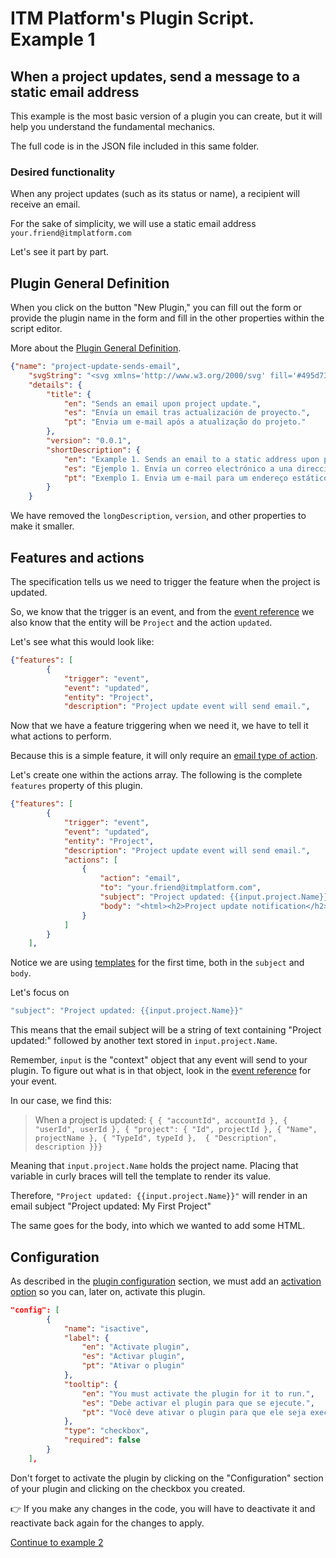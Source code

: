 # ITM Platform's Plugin Script. Example 1
## When a project updates, send a message to a static email address

This example is the most basic version of a plugin you can create, but it will help you understand the fundamental mechanics. 

The full code is in the JSON file included in this same folder.

### Desired functionality

When any project updates (such as its status or name), a recipient will receive an email.

For the sake of simplicity, we will use a static email address `your.friend@itmplatform.com`

Let's see it part by part.

## Plugin General Definition
When you click on the button "New Plugin," you can fill out the form or provide the plugin name in the form and fill in the other properties within the script editor.

More about the [Plugin General Definition](https://github.com/itmplatform/plugin-documentation#plugin-general-definition).

```json
{"name": "project-update-sends-email",
	"svgString": "<svg xmlns='http://www.w3.org/2000/svg' fill='#495d73' viewBox='0 0 640 512'><path d='M640 256c0 35.35-21.49 64-48 64c-32.43 0-31.72-32-55.64-32C522.9 288 512 298.9 512 312.4V416c0 17.67-14.33 32-32 32h-103.6C362.9 448 352 437.1 352 423.6C352 399.1 384 400.4 384 368c0-26.51-28.65-48-64-48s-64 21.49-64 48c0 32.43 32 31.72 32 55.64C288 437.1 277.1 448 263.6 448H160c-17.67 0-32-14.33-32-32V312.4C128 298.9 117.1 288 103.6 288C79.95 288 80.4 320 48 320c-26.51 0-47.1-28.65-47.1-64S21.49 191.1 48 191.1c32.43 0 31.72 32 55.64 32C117.1 223.1 128 213.1 128 199.6V95.1C128 78.33 142.3 63.1 160 63.1l103.6 0C277.1 63.1 288 74.9 288 88.36C288 112 256 111.6 256 143.1C256 170.5 284.7 192 320 192s64-21.49 64-48c0-32.43-32-31.72-32-55.64c0-13.45 10.91-24.36 24.36-24.36L480 63.1c17.67 0 32 14.33 32 32v103.6c0 13.45 10.91 24.36 24.36 24.36c23.69 0 23.24-32 55.64-32C618.5 191.1 640 220.7 640 256z'/></svg>",
	"details": {
		"title": {
			"en": "Sends an email upon project update.",
			"es": "Envía un email tras actualización de proyecto.",
			"pt": "Envia um e-mail após a atualização do projeto."
		},
		"version": "0.0.1",
		"shortDescription": {
			"en": "Example 1. Sends an email to a static address upon project update.",
			"es": "Ejemplo 1. Envía un correo electrónico a una dirección estática tras la actualización del proyecto.",
			"pt": "Exemplo 1. Envia um e-mail para um endereço estático após a atualização do projeto."
		}
	}
```
We have removed the `longDescription`, `version`, and other properties to make it smaller.

## Features and actions

The specification tells us we need to trigger the feature when the project is updated. 

So, we know that the trigger is an event, and from the [event reference](https://github.com/itmplatform/plugin-documentation#event-reference) we also know that the entity will be `Project` and the action `updated`.

Let's see what this would look like:
```json
{"features": [
		{
			"trigger": "event",
			"event": "updated",
			"entity": "Project",
			"description": "Project update event will send email.",

```
Now that we have a feature triggering when we need it, we have to tell it what actions to perform.

Because this is a simple feature, it will only require an [email type of action](https://github.com/itmplatform/plugin-documentation#action-email). 

Let's create one within the actions array. The following is the complete `features` property of this plugin.

```json
{"features": [
		{
			"trigger": "event",
			"event": "updated",
			"entity": "Project",
			"description": "Project update event will send email.",
			"actions": [
				{
					"action": "email",
					"to": "your.friend@itmplatform.com",
					"subject": "Project updated: {{input.project.Name}}",
					"body": "<html><h2>Project update notification</h2><p>{{input.project.Name}} was updated!</p></html>"
				}
			]
		}
	],
```
Notice we are using [templates](https://github.com/itmplatform/plugin-documentation#template-syntax) for the first time, both in the `subject` and `body`.

Let's focus on 
```js
"subject": "Project updated: {{input.project.Name}}"
```
This means that the email subject will be a string of text containing "Project updated:" followed by another text stored in `input.project.Name`.

Remember, `input` is the "context" object that any event will send to your plugin. To figure out what is in that object, look in the [event reference](https://github.com/itmplatform/plugin-documentation#event-reference) for your event. 

In our case, we find this:

> When a project is updated: ``` { { "accountId", accountId }, { "userId", userId }, { "project": { "Id", projectId }, { "Name", projectName }, { "TypeId", typeId },  { "Description", description }}} ```

Meaning that `input.project.Name` holds the project name. Placing that variable in curly braces will tell the template to render its value.

Therefore, `"Project updated: {{input.project.Name}}"` will render in an email subject "Project updated: My First Project"

The same goes for the body, into which we wanted to add some HTML.

## Configuration
As described in the [plugin configuration](https://github.com/itmplatform/plugin-documentation#plugin-configuration) section, we must add an [activation option](https://github.com/itmplatform/plugin-documentation#activate-the-plugin-name-isactive) so you can, later on, activate this plugin.

```json
"config": [
		{
			"name": "isactive",
			"label": {
				"en": "Activate plugin",
				"es": "Activar plugin",
				"pt": "Ativar o plugin"
			},
			"tooltip": {
				"en": "You must activate the plugin for it to run.",
				"es": "Debe activar el plugin para que se ejecute.",
				"pt": "Você deve ativar o plugin para que ele seja executado."
			},
			"type": "checkbox",
			"required": false
		}
	],
```

Don't forget to activate the plugin by clicking on the "Configuration" section of your plugin and clicking on the checkbox you created.

:point_right: If you make any changes in the code, you will have to deactivate it and reactivate back again for the changes to apply.

<a href="../example-2/">Continue to example 2</a>
